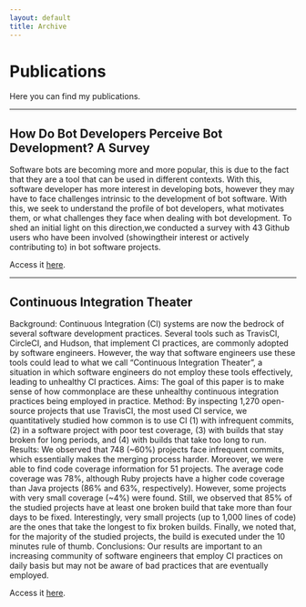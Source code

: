 ```yaml
---
layout: default
title: Archive
---
```


# Publications

Here you can find my publications.

-----

## How Do Bot Developers Perceive Bot Development? A Survey

Software bots are becoming more and more popular,  this is due to
the fact that they are a tool that can be used in different contexts.  With this,
software developer has more interest in developing bots, however they may have
to face challenges intrinsic to the development of bot software.  With this, we
seek to understand the profile of bot developers, what motivates them, or what
challenges  they  face  when  dealing  with  bot  development.   To  shed  an  initial
light on this direction,we conducted a survey with 43 Github users who have
been involved (showingtheir interest or actively contributing to) in bot software
projects.

Access it [here](https://sol.sbc.org.br/index.php/washes/article/view/6405).

-----

## Continuous Integration Theater

Background: Continuous Integration (CI) systems are now the bedrock of several software development practices. Several tools such as TravisCI, CircleCI, and Hudson, that implement CI practices, are commonly adopted by software engineers. However, the way that software engineers use these tools could lead to what we call “Continuous Integration Theater”, a situation in which software engineers do not employ these tools effectively, leading to unhealthy CI practices. Aims: The goal of this paper is to make sense of how commonplace are these unhealthy continuous integration practices being employed in practice. Method: By inspecting 1,270 open-source projects that use TravisCI, the most used CI service, we quantitatively studied how common is to use CI (1) with infrequent commits, (2) in a software project with poor test coverage, (3) with builds that stay broken for long periods, and (4) with builds that take too long to run. Results: We observed that 748 (~60%) projects face infrequent commits, which essentially makes the merging process harder. Moreover, we were able to find code coverage information for 51 projects. The average code coverage was 78%, although Ruby projects have a higher code coverage than Java projects (86% and 63%, respectively). However, some projects with very small coverage (~4%) were found. Still, we observed that 85% of the studied projects have at least one broken build that take more than four days to be fixed. Interestingly, very small projects (up to 1,000 lines of code) are the ones that take the longest to fix broken builds. Finally, we noted that, for the majority of the studied projects, the build is executed under the 10 minutes rule of thumb. Conclusions: Our results are important to an increasing community of software engineers that employ CI practices on daily basis but may not be aware of bad practices that are eventually employed.

Access it [here](https://ieeexplore.ieee.org/abstract/document/8870152).



<!--{% assign postsByYearMonth = site.posts | group_by_exp: "post", "post.date | date: '%B %Y'" %}
{% for yearMonth in postsByYearMonth %}
  <h2>{{ yearMonth.name }}</h2>
  <ul>
    {% for post in yearMonth.items %}
      <li><a href="{{ post.url }}">{{ post.title }}</a></li>
    {% endfor %}
  </ul>
{% endfor %}
-->
